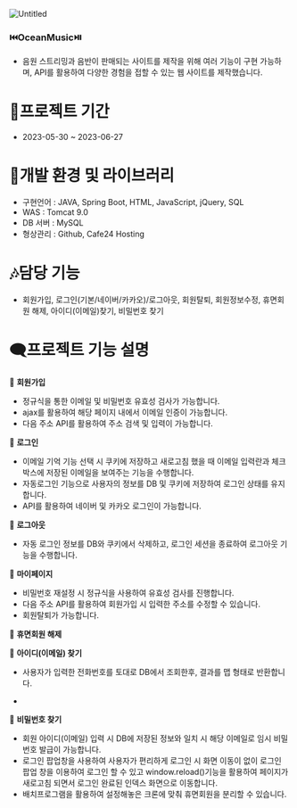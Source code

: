 ![Untitled](https://github.com/bbooom2/ocean/assets/118744207/00b26adb-b533-4da7-8a5c-b9079c5ff474)

### ⏮️OceanMusic⏯️

-  음원 스트리밍과 음반이 판매되는 사이트를 제작을 위해 여러 기능이 구현 가능하며, API를 활용하여 다양한 경험을 접할 수 있는 웹 사이트를 제작했습니다. 


# 📆프로젝트 기간 
- 2023-05-30 ~ 2023-06-27
  

# 📂개발 환경 및 라이브러리 
- 구현언어 : JAVA, Spring Boot, HTML, JavaScript, jQuery, SQL
- WAS : Tomcat 9.0
- DB 서버 : MySQL
- 형상관리 : Github, Cafe24 Hosting
  

# 🎶담당 기능 
- 회원가입, 로그인(기본/네이버/카카오)/로그아웃, 회원탈퇴, 회원정보수정, 휴면회원 해제, 아이디(이메일)찾기, 비밀번호 찾기
  

# 🗨️프로젝트 기능 설명
📍 **회원가입**
- 정규식을 통한 이메일 및 비밀번호 유효성 검사가 가능합니다.
- ajax를 활용하여 해당 페이지 내에서 이메일 인증이 가능합니다.
- 다음 주소 API를 활용하여 주소 검색 및 입력이 가능합니다.


📍 **로그인**
- 이메일 기억 기능 선택 시 쿠키에 저장하고 새로고침 했을 때 이메일 입력란과 체크 박스에 저장된 이메일을 보여주는 기능을 수행합니다.
- 자동로그인 기능으로 사용자의 정보를 DB 및 쿠키에 저장하여 로그인 상태를 유지합니다.
- API를 활용하여 네이버 및 카카오 로그인이 가능합니다.


📍 **로그아웃**
- 자동 로그인 정보를 DB와 쿠키에서 삭제하고, 로그인 세션을 종료하여 로그아웃 기능을 수행합니다.


📍 **마이페이지**
- 비밀번호 재설정 시 정규식을 사용하여 유효성 검사를 진행합니다.
- 다음 주소 API를 활용하여 회원가입 시 입력한 주소를 수정할 수 있습니다.
- 회원탈퇴가 가능합니다.


📍 **휴면회원 해제**

📍 **아이디(이메일) 찾기**
- 사용자가 입력한 전화번호를 토대로 DB에서 조회한후, 결과를 맵 형태로 반환합니다.

- 
📍 **비밀번호 찾기**
- 회원 아이디(이메일) 입력 시 DB에 저장된 정보와 일치 시 해당 이메일로 임시 비밀번호 발급이 가능합니다.
- 로그인 팝업창을 사용하여 사용자가 편리하게 로그인 시 화면 이동이 없이 로그인 팝업 창을 이용하여 로그인 할 수 있고 window.reload()기능을 활용하여 페이지가 새로고침 되면서 로그인 완료된 인덱스 화면으로 이동합니다.
- 배치프로그램을 활용하여 설정해놓은 크론에 맞춰 휴면회원을 분리할 수 있습니다. 
